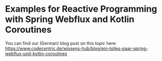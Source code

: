 # Examples for Reactive Programming with Spring Webflux and Kotlin Coroutines
You can find our (German) blog post on this topic here: https://www.codecentric.de/wissens-hub/blog/ein-tolles-paar-spring-webflux-und-kotlin-coroutines